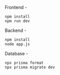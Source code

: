 Frontend -

```
npm install
npm run dev
```

Backend -

```
npm install
node app.js
```

Database - 

```
npx prisma format
npx prisma migrate dev
```
